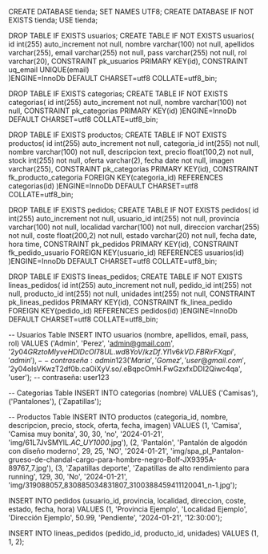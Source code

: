 CREATE DATABASE tienda;
SET NAMES UTF8;
CREATE DATABASE IF NOT EXISTS tienda;
USE tienda;

DROP TABLE IF EXISTS usuarios;
CREATE TABLE IF NOT EXISTS usuarios( 
id              int(255) auto_increment not null,
nombre          varchar(100) not null,
apellidos       varchar(255),
email           varchar(255) not null,
pass	        varchar(255) not null,
rol             varchar(20),
CONSTRAINT pk_usuarios PRIMARY KEY(id),
CONSTRAINT uq_email UNIQUE(email)  
)ENGINE=InnoDb DEFAULT CHARSET=utf8 COLLATE=utf8_bin;


DROP TABLE IF EXISTS categorias;
CREATE TABLE IF NOT EXISTS categorias(
id              int(255) auto_increment not null,
nombre          varchar(100) not null,
CONSTRAINT pk_categorias PRIMARY KEY(id) 
)ENGINE=InnoDb DEFAULT CHARSET=utf8 COLLATE=utf8_bin;


DROP TABLE IF EXISTS productos;
CREATE TABLE IF NOT EXISTS productos(
id              int(255) auto_increment not null,
categoria_id    int(255) not null,
nombre          varchar(100) not null,
descripcion     text,
precio          float(100,2) not null,
stock           int(255) not null,
oferta          varchar(2),
fecha           date not null,
imagen          varchar(255),
CONSTRAINT pk_categorias PRIMARY KEY(id),
CONSTRAINT fk_producto_categoria FOREIGN KEY(categoria_id) REFERENCES categorias(id)
)ENGINE=InnoDb DEFAULT CHARSET=utf8 COLLATE=utf8_bin;

DROP TABLE IF EXISTS pedidos;
CREATE TABLE IF NOT EXISTS pedidos(
id              int(255) auto_increment not null,
usuario_id      int(255) not null,
provincia       varchar(100) not null,
localidad       varchar(100) not null,
direccion       varchar(255) not null,
coste           float(200,2) not null,
estado          varchar(20) not null,
fecha           date,
hora            time,
CONSTRAINT pk_pedidos PRIMARY KEY(id),
CONSTRAINT fk_pedido_usuario FOREIGN KEY(usuario_id) REFERENCES usuarios(id)
)ENGINE=InnoDb DEFAULT CHARSET=utf8 COLLATE=utf8_bin;

DROP TABLE IF EXISTS lineas_pedidos;
CREATE TABLE IF NOT EXISTS lineas_pedidos(
id              int(255) auto_increment not null,
pedido_id       int(255) not null,
producto_id     int(255) not null,
unidades        int(255) not null,
CONSTRAINT pk_lineas_pedidos PRIMARY KEY(id),
CONSTRAINT fk_linea_pedido FOREIGN KEY(pedido_id) REFERENCES pedidos(id)
)ENGINE=InnoDb DEFAULT CHARSET=utf8 COLLATE=utf8_bin;




-- Usuarios Table
INSERT INTO usuarios (nombre, apellidos, email, pass, rol) VALUES
('Admin', 'Perez', 'admin@gmail.com', '$2y$04$GRztoMIyveHDlDcOI78UL.wd8YoV/kzDf.Yl1v6kVD.FBRirFXqpi', 'admin'), -- contraseña: admin123
('Maria', 'Gomez', 'user@gmail.com', '$2y$04$oIsVKwzT2df0b.caOiXyV.so/.eBqpcOmH.FwGzxfxDDI2Qiwc4qa', 'user'); -- contraseña: user123

-- Categorias Table
INSERT INTO categorias (nombre) VALUES
('Camisas'),
('Pantalones'),
('Zapatillas');

-- Productos Table
INSERT INTO productos (categoria_id, nombre, descripcion, precio, stock, oferta, fecha, imagen) VALUES
(1, 'Camisa', 'Camisa muy bonita', 30, 30, 'no', '2024-01-21', 'img/61L7JvSMYlL._AC_UY1000_.jpg'),
(2, 'Pantalón', 'Pantalón de algodón con diseño moderno', 29, 25, 'NO', '2024-01-21', 'img/spa_pl_Pantalon-grueso-de-chandal-cargo-para-hombre-negro-Bolf-JX9395A-89767_7.jpg'),
(3, 'Zapatillas deporte', 'Zapatillas de alto rendimiento para running', 129, 30, 'No', '2024-01-21', 'img/319088057_830885034831807_3100388459411120041_n-1.jpg');

INSERT INTO pedidos (usuario_id, provincia, localidad, direccion, coste, estado, fecha, hora)
VALUES (1, 'Provincia Ejemplo', 'Localidad Ejemplo', 'Dirección Ejemplo', 50.99, 'Pendiente', '2024-01-21', '12:30:00');


INSERT INTO lineas_pedidos (pedido_id, producto_id, unidades)
VALUES (1, 1, 2);

